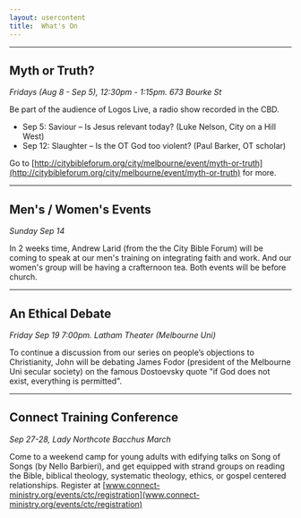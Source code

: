 ```yaml
---
layout: usercontent
title:  What's On
---
```



--- 


## Myth or Truth? 
_Fridays (Aug 8 - Sep 5), 12:30pm - 1:15pm. 673 Bourke St_

Be part of the audience of Logos Live, a radio show recorded in the CBD.

* Sep 5: Saviour – Is Jesus relevant today? (Luke Nelson, City on a Hill West)
* Sep 12: Slaughter – Is the OT God too violent? (Paul Barker, OT scholar)

Go to [http://citybibleforum.org/city/melbourne/event/myth-or-truth](http://citybibleforum.org/city/melbourne/event/myth-or-truth) for more.

--- 


## Men's / Women's Events
_Sunday Sep 14_

In 2 weeks time, Andrew Larid (from the the City Bible Forum) will be coming to speak at our men's training on integrating faith and work. And our women's group will be having a crafternoon tea. Both events will be before church. 

--- 


## An Ethical Debate
_Friday Sep 19 7:00pm. Latham Theater (Melbourne Uni)_

To continue a discussion from our series on people’s objections to Christianity, John will be debating James Fodor (president of the Melbourne Uni secular society) on the famous Dostoevsky quote "if God does not exist, everything is permitted".


---

## Connect Training Conference 
_Sep 27-28, Lady Northcote Bacchus March_

Come to a weekend camp for young adults with edifying talks on Song of Songs (by Nello Barbieri), and get equipped with strand groups on reading the Bible, biblical theology, systematic theology, ethics, or gospel centered relationships. Register at [www.connect-ministry.org/events/ctc/registration](www.connect-ministry.org/events/ctc/registration) 




[email]: mailto:john.david.hudson@gmail.com